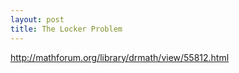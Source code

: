 ```yaml
---
layout: post
title: The Locker Problem
---
```


http://mathforum.org/library/drmath/view/55812.html
